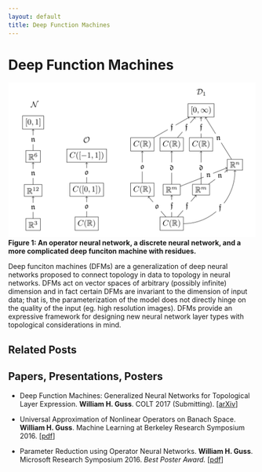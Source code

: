 ```yaml
---
layout: default
title: Deep Function Machines
---
```

# Deep Function Machines
![Wave Layer](/public/dfm.PNG)
**Figure 1: An operator neural network, a discrete neural network, and a more complicated deep funciton machine with residues.**

Deep funciton machines (DFMs) are a generalization of deep neural networks proposed to 
connect topology in data to topology in neural networks. DFMs act on vector spaces of arbitrary (possibly infinite) dimension and in fact certain DFMs are invariant to the dimension
of input data; that is, the parameterization of the model does not directly hinge on
the quality of the input (eg. high resolution images). DFMs provide an expressive
 framework for designing new neural network
layer types with topological considerations in mind. 


## Related Posts
## Papers, Presentations, Posters
- Deep Function Machines: Generalized Neural Networks for Topological Layer Expression. **William H. Guss**. COLT 2017 (Submitting). [[arXiv](https://arxiv.org/abs/1612.04799)]  

- Universal Approximation of Nonlinear Operators on Banach Space. **William H. Guss**. Machine Learning at Berkeley Research Symposium 2016.  [[pdf](/public/pdf/operator_approx.pdf)]

- Parameter Reduction using Operator Neural Networks. **William H. Guss**. Microsoft Research Symposium 2016. *Best Poster Award.* [[pdf](/public/pdf/param_reduc.pdf)]